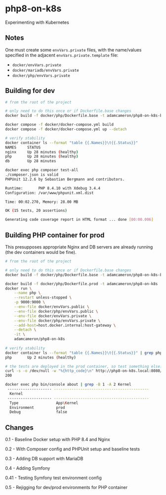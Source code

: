# php8-on-k8s
Experimenting with Kubernetes

## Notes

One must create some `envVars.private` files,
with the name/values specified in the adjacent `envVars.private.template` file:
* `docker/envVars.private`
* `docker/mariadb/envVars.private`
* `docker/php/envVars.private`

## Building for dev

```bash
# from the root of the project

# only need to do this once or if Dockerfile.base changes
docker build -f docker/php/Dockerfile.base -t adamcameron/php8-on-k8s-base .

docker compose -f docker/docker-compose.yml build
docker compose -f docker/docker-compose.yml up --detach

# verify stability
docker container ls --format "table {{.Names}}\t{{.Status}}"
NAMES     STATUS
nginx     Up 28 minutes (healthy)
php       Up 28 minutes (healthy)
db        Up 28 minutes

docker exec php composer test-all
./composer.json is valid
PHPUnit 12.2.6 by Sebastian Bergmann and contributors.

Runtime:       PHP 8.4.10 with Xdebug 3.4.4
Configuration: /var/www/phpunit.xml.dist

Time: 00:02.270, Memory: 28.00 MB

OK (15 tests, 20 assertions)

Generating code coverage report in HTML format ... done [00:00.006]
```

## Building PHP container for prod

This presupposes appropriate Nginx and DB servers are already running
(the dev containers would be fine).

```bash
# from the root of the project

# only need to do this once or if Dockerfile.base changes
docker build -f docker/php/Dockerfile.base -t adamcameron/php8-on-k8s-base .

docker build -f docker/php/Dockerfile.prod -t adamcameron/php8-on-k8s .
docker run \
    --name php \
    --restart unless-stopped \
    -p 9000:9000 \
    --env-file docker/envVars.public \
    --env-file docker/php/envVars.public \
    --env-file docker/envVars.private \
    --env-file docker/php/envVars.private \
    --add-host=host.docker.internal:host-gateway \
    --detach \
    -it \
    adamcameron/php8-on-k8s
    
# verify stability
docker container ls --format "table {{.Names}}\t{{.Status}}" | grep php
php       Up 2 minutes (healthy)

# the tests are deployed in the prod container, so test something else:
curl -s -o /dev/null -w "%{http_code}\n" http://php8-on-k8s.local:8080/
200

docker exec php bin/console about | grep -B 1 -A 2 Kernel
 -------------------- -------------------------------------------
  Kernel
 -------------------- -------------------------------------------
  Type                 App\Kernel
  Environment          prod
  Debug                false
```

## Changes

0.1 - Baseline Docker setup with PHP 8.4 and Nginx

0.2 - With Composer config and PHPUnit setup and baseline tests

0.3 - Adding DB support with MariaDB

0.4 - Adding Symfony

0.41 - Testing Symfony test environment config

0.5 - Rejigging for dev/prod environments for PHP container
